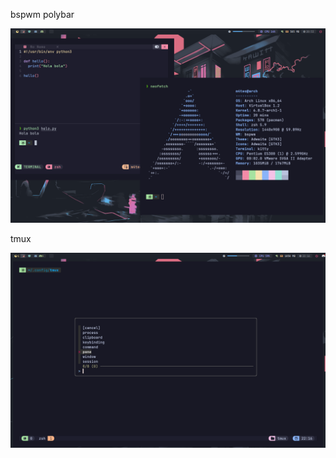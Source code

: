 bspwm polybar

![Deja una estrella. Comparte.](https://github.com/m4teoarg/dotfiles/blob/polybar/images/54.png)

tmux

![Deja una estrella. Comparte.](https://github.com/m4teoarg/dotfiles/blob/polybar/images/tmux.png)
